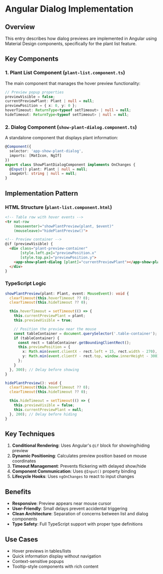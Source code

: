 # Angular Dialog Implementation

## Overview
This entry describes how dialog previews are implemented in Angular using Material Design components, specifically for the plant list feature.

## Key Components

### 1. Plant List Component (`plant-list.component.ts`)
The main component that manages the hover preview functionality:

```typescript
// Preview popup properties
previewVisible = false;
currentPreviewPlant: Plant | null = null;
previewPosition = { x: 0, y: 0 };
hoverTimeout: ReturnType<typeof setTimeout> | null = null;
hideTimeout: ReturnType<typeof setTimeout> | null = null;
```

### 2. Dialog Component (`show-plant-dialog.component.ts`)
A standalone component that displays plant information:

```typescript
@Component({
  selector: 'app-show-plant-dialog',
  imports: [MatIcon, NgIf]
})
export class ShowPlantDialogComponent implements OnChanges {
  @Input() plant: Plant | null = null;
  imageUrl: string | null = null;
}
```

## Implementation Pattern

### HTML Structure (`plant-list.component.html`)
```html
<!-- Table row with hover events -->
<tr mat-row
    (mouseenter)="showPlantPreview(plant, $event)"
    (mouseleave)="hidePlantPreview()">

<!-- Preview container -->
@if (previewVisible) {
  <div class="plant-preview-container"
       [style.left.px]="previewPosition.x"
       [style.top.px]="previewPosition.y">
    <app-show-plant-dialog [plant]="currentPreviewPlant"></app-show-plant-dialog>
  </div>
}
```

### TypeScript Logic
```typescript
showPlantPreview(plant: Plant, event: MouseEvent): void {
  clearTimeout(this.hoverTimeout ?? 0);
  clearTimeout(this.hideTimeout ?? 0);

  this.hoverTimeout = setTimeout(() => {
    this.currentPreviewPlant = plant;
    this.previewVisible = true;

    // Position the preview near the mouse
    const tableContainer = document.querySelector('.table-container');
    if (tableContainer) {
      const rect = tableContainer.getBoundingClientRect();
      this.previewPosition = {
        x: Math.min(event.clientX - rect.left + 15, rect.width - 270),
        y: Math.min(event.clientY - rect.top, window.innerHeight - 300)
      };
    }
  }, 300); // Delay before showing
}

hidePlantPreview(): void {
  clearTimeout(this.hoverTimeout ?? 0);
  clearTimeout(this.hideTimeout ?? 0);

  this.hideTimeout = setTimeout(() => {
    this.previewVisible = false;
    this.currentPreviewPlant = null;
  }, 200); // Delay before hiding
}
```

## Key Techniques

1. **Conditional Rendering**: Uses Angular's `@if` block for showing/hiding preview
2. **Dynamic Positioning**: Calculates preview position based on mouse coordinates
3. **Timeout Management**: Prevents flickering with delayed show/hide
4. **Component Communication**: Uses `@Input()` property binding
5. **Lifecycle Hooks**: Uses `ngOnChanges` to react to input changes

## Benefits

- **Responsive**: Preview appears near mouse cursor
- **User-Friendly**: Small delays prevent accidental triggering
- **Clean Architecture**: Separation of concerns between list and dialog components
- **Type Safety**: Full TypeScript support with proper type definitions

## Use Cases

- Hover previews in tables/lists
- Quick information display without navigation
- Context-sensitive popups
- Tooltip-style components with rich content